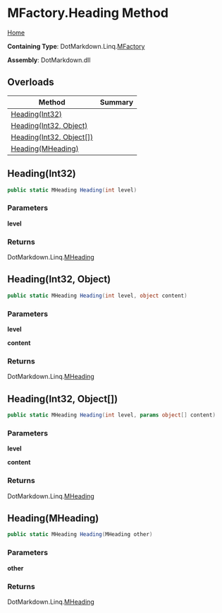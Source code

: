 <a name="_top"></a>

# MFactory\.Heading Method

[Home](../../../../README.md#_top)

**Containing Type**: DotMarkdown\.Linq\.[MFactory](../README.md#_top)

**Assembly**: DotMarkdown\.dll

## Overloads

| Method | Summary |
| ------ | ------- |
| [Heading(Int32)](#DotMarkdown_Linq_MFactory_Heading_System_Int32_) | |
| [Heading(Int32, Object)](#DotMarkdown_Linq_MFactory_Heading_System_Int32_System_Object_) | |
| [Heading(Int32, Object\[\])](#DotMarkdown_Linq_MFactory_Heading_System_Int32_System_Object___) | |
| [Heading(MHeading)](#DotMarkdown_Linq_MFactory_Heading_DotMarkdown_Linq_MHeading_) | |

## Heading\(Int32\) <a name="DotMarkdown_Linq_MFactory_Heading_System_Int32_"></a>

```csharp
public static MHeading Heading(int level)
```

### Parameters

**level**

### Returns

DotMarkdown\.Linq\.[MHeading](../../MHeading/README.md#_top)

## Heading\(Int32, Object\) <a name="DotMarkdown_Linq_MFactory_Heading_System_Int32_System_Object_"></a>

```csharp
public static MHeading Heading(int level, object content)
```

### Parameters

**level**

**content**

### Returns

DotMarkdown\.Linq\.[MHeading](../../MHeading/README.md#_top)

## Heading\(Int32, Object\[\]\) <a name="DotMarkdown_Linq_MFactory_Heading_System_Int32_System_Object___"></a>

```csharp
public static MHeading Heading(int level, params object[] content)
```

### Parameters

**level**

**content**

### Returns

DotMarkdown\.Linq\.[MHeading](../../MHeading/README.md#_top)

## Heading\(MHeading\) <a name="DotMarkdown_Linq_MFactory_Heading_DotMarkdown_Linq_MHeading_"></a>

```csharp
public static MHeading Heading(MHeading other)
```

### Parameters

**other**

### Returns

DotMarkdown\.Linq\.[MHeading](../../MHeading/README.md#_top)

